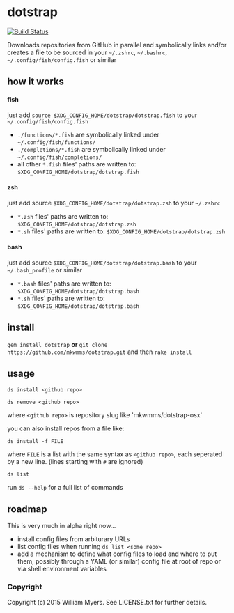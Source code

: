 # dotstrap
[![Build Status](https://travis-ci.org/mkwmms/dotstrap.svg)](https://travis-ci.org/mkwmms/dotstrap)

Downloads repositories from GitHub in parallel and symbolically links and/or 
creates a file to be sourced in your 
`~/.zshrc`, `~/.bashrc`, `~/.config/fish/config.fish` or similar 

## how it works

#### fish

 just add `source $XDG_CONFIG_HOME/dotstrap/dotstrap.fish` to your `~/.config/fish/config.fish`

  - `./functions/*.fish` are symbolically linked under `~/.config/fish/functions/`
  - `./completions/*.fish` are symbolically linked under `~/.config/fish/completions/`
  - all other `*.fish` files' paths are written to: `$XDG_CONFIG_HOME/dotstrap/dotstrap.fish` 


#### zsh 

just add source `$XDG_CONFIG_HOME/dotstrap/dotstrap.zsh` to your `~/.zshrc`

  - `*.zsh` files' paths are written to: `$XDG_CONFIG_HOME/dotstrap/dotstrap.zsh` 
  - `*.sh` files' paths are written to: `$XDG_CONFIG_HOME/dotstrap/dotstrap.zsh` 

#### bash

just add source `$XDG_CONFIG_HOME/dotstrap/dotstrap.bash` to your `~/.bash_profile` or similar

  - `*.bash` files' paths are written to: `$XDG_CONFIG_HOME/dotstrap/dotstrap.bash` 
  - `*.sh` files' paths are written to: `$XDG_CONFIG_HOME/dotstrap/dotstrap.bash` 
  
## install 

`gem install dotstrap` __or__
`git clone https://github.com/mkwmms/dotstrap.git` and then `rake install`

## usage

`ds install <github repo>`

`ds remove <github repo>`

where `<github repo>` is repository slug like 'mkwmms/dotstrap-osx'

you can also install repos from a file like:

`ds install -f FILE`

where `FILE` is a list with the same syntax as `<github repo>`, each seperated
by a new line. (lines starting with `#` are ignored)

`ds list`

run `ds --help` for a full list of commands

## roadmap

This is very much in alpha right now...

- install config files from arbiturary URLs
- list config files when running `ds list <some repo>`
- add a mechanism to define what config files to load and where to put them, possibly
through a YAML (or similar) config file at root of repo or via shell environment variables

### Copyright

Copyright (c) 2015 William Myers. See LICENSE.txt for further details.

